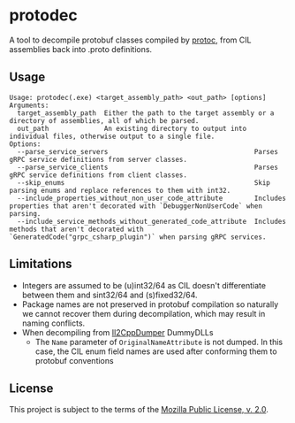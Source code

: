 protodec
========
A tool to decompile protobuf classes compiled by [protoc](https://github.com/protocolbuffers/protobuf), from CIL assemblies back into .proto definitions.

Usage
-----
```
Usage: protodec(.exe) <target_assembly_path> <out_path> [options]
Arguments:
  target_assembly_path  Either the path to the target assembly or a directory of assemblies, all of which be parsed.
  out_path              An existing directory to output into individual files, otherwise output to a single file.
Options:
  --parse_service_servers                                     Parses gRPC service definitions from server classes.
  --parse_service_clients                                     Parses gRPC service definitions from client classes.
  --skip_enums                                                Skip parsing enums and replace references to them with int32.
  --include_properties_without_non_user_code_attribute        Includes properties that aren't decorated with `DebuggerNonUserCode` when parsing.
  --include_service_methods_without_generated_code_attribute  Includes methods that aren't decorated with `GeneratedCode("grpc_csharp_plugin")` when parsing gRPC services.
```

Limitations
-----------
- Integers are assumed to be (u)int32/64 as CIL doesn't differentiate between them and sint32/64 and (s)fixed32/64.
- Package names are not preserved in protobuf compilation so naturally we cannot recover them during decompilation, which may result in naming conflicts.
- When decompiling from [Il2CppDumper](https://github.com/Perfare/Il2CppDumper) DummyDLLs
    - The `Name` parameter of `OriginalNameAttribute` is not dumped. In this case, the CIL enum field names are used after conforming them to protobuf conventions

License
-------
This project is subject to the terms of the [Mozilla Public License, v. 2.0](./LICENSE).